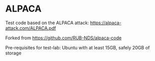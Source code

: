 # ALPACA

Test code based on the ALPACA attack: https://alpaca-attack.com/ALPACA.pdf 

Forked from https://github.com/RUB-NDS/alpaca-code

Pre-requisites for test-lab: Ubuntu with at least 15GB, safely 20GB of storage
